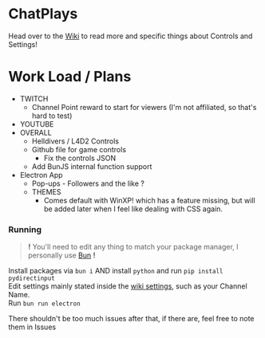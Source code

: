 # ChatPlays
Head over to the [Wiki](https://github.com/AlgorithmicPolicyIndex/ChatPlays/wiki) to read more and specific things about Controls and Settings!


# Work Load / Plans
 - TWITCH
 	- Channel Point reward to start for viewers (I'm not affiliated, so that's hard to test)
 - YOUTUBE
 - OVERALL
	- Helldivers / L4D2 Controls
 	- Github file for game controls
		- Fix the controls JSON
 	- Add BunJS internal function support
 - Electron App
	- Pop-ups - Followers and the like ?
 	- THEMES
 		- Comes default with WinXP! which has a feature missing, but will be added later when I feel like dealing with CSS again.

### Running
> **!** You'll need to edit any thing to match your package manager, I personally use [Bun](https://bun.sh) **!**

Install packages via `bun i` AND install `python` and run `pip install pydirectinput`  
Edit settings mainly stated inside the [wiki settings](https://github.com/AlgorithmicPolicyIndex/ChatPlays/wiki/Settings#main-settings), such as your Channel Name.  
Run `bun run electron`  

There shouldn't be too much issues after that, if there are, feel free to note them in Issues